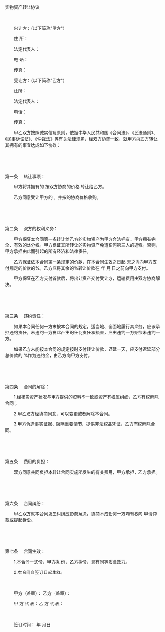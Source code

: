 



实物资产转让协议



 

　　

　　出让方：（以下简称"甲方"）

　　住 所：

　　法定代表人：

　　电 话：

　　传真：　　

　　受让方：（以下简称"乙方"）

　　住所：

　　法定代表人：

　　电话：

　　传真：　　

　　甲乙双方按照诚实信用原则，依据中华人民共和国《合同法》、《民法通则》、《民事诉讼法》、《仲裁法》等有关法律规定，经双方协商一致，就甲方向乙方转让其拥有的事宜达成如下协议：

　　

　　

第一条
　转让事项：

　　甲方将其拥有的 按双方协商的价格 转让给乙方。

　　乙方同意受让甲方的 ，并按的协商价格收购。

　　

　　

第二条
　双方的权利义务：

　　甲方保证本合同第一条转让给乙方的实物资产为甲方合法拥有，甲方拥有完全、有效的处分权。甲方保证其所转让的实物资产免遭任何第三人的追索。否则，甲方承担由此而引起的所有经济和法律责任。

　　乙方保证依本合同第一条规定的价款，在本合同生效之日起 天之内向甲方支付规定的价款的%。乙方应将其余的%转让价款在 年 月 日之前向甲方支付。

　　甲方保证在乙方支付首款后，将出让资产交付受让方，运输费用由双方协商解决。

　　

　　

第三条
　违约责任：

　　如果本合同任何一方未按本合同的规定，适当地、全面地履行其义务，应该承担违约责任。未违约一方由此产生的任何责任和损害，应由违约一方赔偿未违约一方。

　　如果乙方未能按本合同的规定按时支付转让价款，迟延一天，应支付迟延部分总价款的 %作为违约金，由乙方向甲方支付。

　　

　　

第四条
　合同的解除：

　　1.经核实资产状况与甲方提供的资料不一致或资产有权属纠纷，乙方有权解除合同；

　　2.甲乙双方经协商同意，可以变更或者解除本合同。

　　3.甲方伪造事实证据、隐瞒重要情节、提供非法权益凭证，乙方有权解除合同。

　　

　　

第五条
　费用的负担：

　　双方同意共同负担本转让合同实施所发生的有关费用，甲方承担，乙方承担。

　　

　　

第六条
　合同纠纷：

　　甲乙双方就本合同发生纠纷应协商解决，协商不成任何一方均有权向 申请仲裁或提起诉讼。

　　

　　

第七条
　合同生效：

　　1.本合同一式份，甲方执 份，乙方执份，具有同等法律效力。

　　2.本合同自签订日起生效。　　

　　

　　甲方（盖章）： 乙方（盖章）：　　

　　甲 方 代 表：乙 方 代 表：

　　

　　签订时间： 年 月日